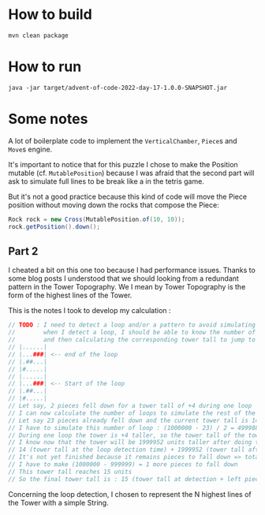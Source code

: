 # How to build

```
mvn clean package
```

# How to run

```
java -jar target/advent-of-code-2022-day-17-1.0.0-SNAPSHOT.jar
```

# Some notes

A lot of boilerplate code to implement the `VerticalChamber`, `Piece`s and `Move`s engine.

It's important to notice that for this puzzle I chose to make the Position mutable (cf. `MutablePosition`) because I was afraid that the second part will ask to simulate full lines to be break like a in the tetris game.

But it's not a good practice because this kind of code will move the Piece position without moving down the rocks that compose the Piece:
```java
Rock rock = new Cross(MutablePosition.of(10, 10));
rock.getPosition().down();
```

## Part 2

I cheated a bit on this one too because I had performance issues.
Thanks to some blog posts I understood that we should looking from a redundant pattern in the Tower Topography.
We I mean by Tower Topography is the form of the highest lines of the Tower.

This is the notes I took to develop my calculation :
```java
// TODO : I need to detect a loop and/or a pattern to avoid simulating all the pieces to fall down
//        when I detect a loop, I should be able to know the number of fallen blocks in one loop
//        and then calculating the corresponding tower tall to jump to a more advanced state without simulating all the pieces
// |......|
// |...###| <-- end of the loop
// |.##...|
// |#.....|
// |......|
// |...###| <-- Start of the loop
// |.##...|
// |#.....|
// Let say, 2 pieces fell down for a tower tall of +4 during one loop
// I can now calculate the number of loops to simulate the rest of the simulation
// Let say 23 pieces already fell down and the current tower tall is 14
// I have to simulate this number of loop : (1000000 - 23) / 2 = 499988,5 rounded at inferior integer = 499988 (I have to simulate 499988 loops)
// During one loop the tower is +4 taller, so the tower tall of the tower after 499988 loops is : 499988 * 4 = 1999952
// I know now that the tower will be 1999952 units taller after doing the previous 499988 loops
// 14 (tower tall at the loop detection time) + 1999952 (tower tall after doing 499988 loops) = 1999966
// It's not yet finished because it remains pieces to fall down => total pieces fell down = 499988 * 2 + 23 = 999999
// I have to make (1000000 - 999999) = 1 more pieces to fall down
// This tower tall reaches 15 units
// So the final tower tall is : 15 (tower tall at detection + left pieces) + 1999952 (tower tall after looping) = 1999967
```

Concerning the loop detection, I chosen to represent the N highest lines of the Tower with a simple String.

